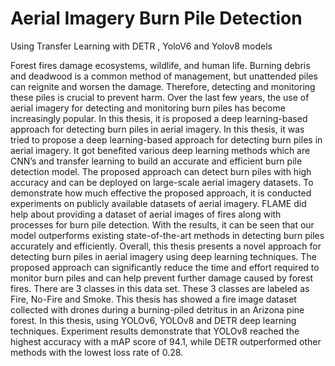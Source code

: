 # Aerial Imagery Burn Pile Detection
 Using Transfer Learning with DETR , YoloV6 and Yolov8 models


Forest fires damage ecosystems, wildlife, and human life. Burning debris and deadwood is a
common method of management, but unattended piles can reignite and worsen the damage.
Therefore, detecting and monitoring these piles is crucial to prevent harm. Over the last few
years, the use of aerial imagery for detecting and monitoring burn piles has become
increasingly popular. In this thesis, it is proposed a deep learning-based approach for detecting
burn piles in aerial imagery. In this thesis, it was tried to propose a deep learning-based
approach for detecting burn piles in aerial imagery. It got benefited various deep learning
methods which are CNN’s and transfer learning to build an accurate and efficient burn pile
detection model. The proposed approach can detect burn piles with high accuracy and can be
deployed on large-scale aerial imagery datasets. To demonstrate how much effective the
proposed approach, it is conducted experiments on publicly available datasets of aerial
imagery. FLAME did help about providing a dataset of aerial images of fires along with
processes for burn pile detection. With the results, it can be seen that our model outperforms
existing state-of-the-art methods in detecting burn piles accurately and efficiently. Overall,
this thesis presents a novel approach for detecting burn piles in aerial imagery using deep
learning techniques. The proposed approach can significantly reduce the time and effort
required to monitor burn piles and can help prevent further damage caused by forest fires.
There are 3 classes in this data set. These 3 classes are labeled as Fire, No-Fire and Smoke.
This thesis has showed a fire image dataset collected with drones during a burning-piled
detritus in an Arizona pine forest. In this thesis, using YOLOv6, YOLOv8 and DETR deep learning
techniques. Experiment results demonstrate that YOLOv8 reached the highest accuracy with
a mAP score of 94.1, while DETR outperformed other methods with the lowest loss rate of
0.28.
